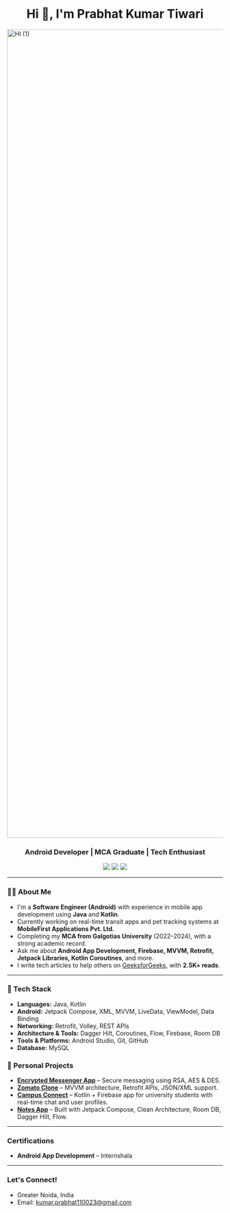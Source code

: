 <h1 align="center">Hi 👋, I'm Prabhat Kumar Tiwari</h1>

<img width="3780" height="1890" alt="HI (1)" src="https://github.com/user-attachments/assets/948e55fb-2389-417b-8a23-ab560af18103" />

<h3 align="center">Android Developer | MCA Graduate | Tech Enthusiast</h3>

<p align="center">
  <a href="https://www.linkedin.com/in/prabhat2002/"><img src="https://img.shields.io/badge/LinkedIn-blue?style=flat&logo=linkedin" /></a>
  <a href="mailto:kumar.prabhat110023@gmail.com"><img src="https://img.shields.io/badge/Gmail-red?style=flat&logo=gmail" /></a>
  <a href="https://github.com/Prabhat-kr-Tiwari"><img src="https://img.shields.io/badge/GitHub-black?style=flat&logo=github" /></a>
</p>

---

### 👨‍💻 About Me

-  I'm a **Software Engineer (Android)** with experience in mobile app development using **Java** and **Kotlin**.
-  Currently working on real-time transit apps and pet tracking systems at **MobileFirst Applications Pvt. Ltd.**
-  Completing my **MCA from Galgotias University** (2022–2024), with a strong academic record.
-  Ask me about **Android App Development, Firebase, MVVM, Retrofit, Jetpack Libraries, Kotlin Coroutines**, and more.
-  I write tech articles to help others on [GeeksforGeeks](https://auth.geeksforgeeks.org/user/kumarprabhat110023/articles), with **2.5K+ reads**.

---

### 🔧 Tech Stack

- **Languages:** Java, Kotlin  
- **Android:** Jetpack Compose, XML, MVVM, LiveData, ViewModel, Data Binding  
- **Networking:** Retrofit, Volley, REST APIs  
- **Architecture & Tools:** Dagger Hilt, Coroutines, Flow, Firebase, Room DB  
- **Tools & Platforms:** Android Studio, Git, GitHub  
- **Database:** MySQL


### 📱 Personal Projects

-  **[Encrypted Messenger App](#)** – Secure messaging using RSA, AES & DES.
-  **[Zomato Clone](#)** – MVVM architecture, Retrofit APIs, JSON/XML support.
-  **[Campus Connect](#)** – Kotlin + Firebase app for university students with real-time chat and user profiles.
-  **[Notes App](#)** – Built with Jetpack Compose, Clean Architecture, Room DB, Dagger Hilt, Flow.

---

###  Certifications

-  **Android App Development** – Internshala

---

###  Let's Connect!

-  Greater Noida, India  
-  Email: kumar.prabhat110023@gmail.com  






<!--
**Prabhat-kr-Tiwari/Prabhat-kr-Tiwari** is a ✨ _special_ ✨ repository because its `README.md` (this file) appears on your GitHub profile.

Here are some ideas to get you started:

- 🔭 I’m currently working on ...
- 🌱 I’m currently learning ...
- 👯 I’m looking to collaborate on ...
- 🤔 I’m looking for help with ...
- 💬 Ask me about ...
- 📫 How to reach me: ...
- 😄 Pronouns: ...
- ⚡ Fun fact: ...
-->
